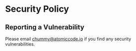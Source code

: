 # Security Policy

## Reporting a Vulnerability

Please email chummy@atomiccode.io if you find any security vulnerabilities.

